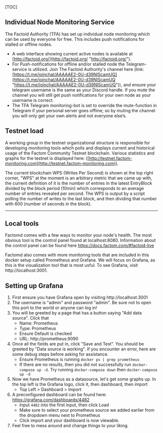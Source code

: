 [TOC]
## Individual Node Monitoring Service
The Factoid Authority (TFA) has set up individual node monitoring which can be used by everyone for free. This includes push notifications for stalled or offline nodes. 
* A web interface showing current active nodes is available at [http://factoid.org/](http://factoid.org/ "http://factoid.org/").
* For Push-notifications for offline and/or stalled node the Telegram-service is utilized. Join The Factoid Authority's channel here (link: [https://t.me/joinchat/AAAAAE2-0U-d39NlScamUQ](https://t.me/joinchat/AAAAAE2-0U-d39NlScamUQ "https://t.me/joinchat/AAAAAE2-0U-d39NlScamUQ")), and ensure your telegram username is the same as your Discord handle. If you mute the channel you will still get push notifications for your own node as your username is correct.
* The TFA Telegram monitoring-bot is set to override the mute-function in Telegram if your personal server goes offline; so by muting the channel you will only get your own alerts and not everyone else’s.
## Testnet load
A working group in the testnet organizational structure is responsible for developing monitoring tools which polls and displays current and historical usage of the Factom Community Testnet blockchain. Various statistics and graphs for the testnet is displayed here: ([http://testnet.factom-monitoring.com](http://testnet.factom-monitoring.com)). 

The current blockchain WPS (Writes Per Second) is shown at the top right corner, "WPS" at the moment is an arbitrary metric that we came up with, the current definition of it is the number of entries in the latest EntryBlock divided by the block period (10min) which corresponds to an average number of entries revealed per second.  The WPS is output by a script polling the number of writes to the last block, and then dividing that number with 600 (number of seconds in the block).

------

## Local tools

Factomd comes with a few ways to monitor your node's health.
The most obvious tool is the control panel found at localhost:8080.
Information about the control panel can be found here
https://docs.factom.com/#factoid-live

Factomd also comes with more monitoring tools that are included in this docker setup called Prometheus and Grafana.
We will focus on Grafana, as this is the visualization tool that is most usful.
To see Grafana, visit http://localhost:3001.

## Setting up Grafana

1. First ensure you have Grafana open by visiting http://localhost:3001
2. The username is "admin" and password "admin". Be sure not to open this port to the world or anyone can log in!
3. You will be greeted by a page that has a button saying "Add data source". Click that
    - Name: Prometheus
    - Type: Prometheus
    - Ensure Default is checked
    - URL: http://prometheus:9090
4. Once all the fields are put in, click "Save and Test". You should be greeted by "Data source is working".
If you encounter an error, here are some debug steps before asking for assistance.
    - Ensure Prometheus is running `docker ps | grep prometheus`
    - If there are no results, then you did not successfully run `docker-compose up -d`. Try running `docker-compose down` then `docker-compose up -d`
5. Now we have Prometheus as a datasource, let's get some graphs up. In the top left is the Grafana logo, click it, then dashboard, then import
    - Top Left > Dashboard > Import
6. A preconfigured dashboard can be found here: https://grafana.com/dashboards/4482
    - Input `4482` into the first input, then click Load
    - Make sure to select your prometheus source we added earlier from the dropdown menu next to Prometheus
    - Click import and your dashboard is now viewable.
7. Feel free to mess around and change things to your liking.



